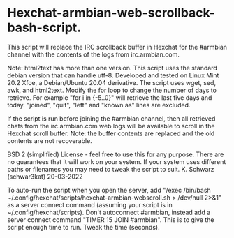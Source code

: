 # Hexchat-armbian-web-scrollback-bash-script.
This script will replace the IRC scrollback buffer in Hexchat for the #armbian channel with the contents of the logs from irc.armbian.com.

Note: html2text has more than one version. This script uses the standard debian version that can handle utf-8. 
Developed and tested on Linux Mint 20.2 Xfce, a Debian/Ubuntu 20.04 derivative. The script uses wget, sed, awk, and html2text. 
Modify the for loop to change the number of days to retrieve. For example "for i in {-5..0}" will retrieve the last five days and today.
"joined", "quit", "left" and "known as" lines are excluded. 

If the script is run before joining the #armbian channel, then all retrieved chats from the irc.armbian.com web logs 
will be available to scroll in the Hexchat scroll buffer. Note: the buffer contents are replaced and the old contents are not recoverable.

BSD 2 (simplified) License - feel free to use this for any purpose. There are no guarantees that it will work on your system.
If your system uses different paths or filenames you may need to tweak the script to suit.
K. Schwarz (schwar3kat) 20-03-2022

To auto-run the script when you open the server, add "/exec /bin/bash ~/.config/hexchat/scripts/hexchat-armbian-webscroll.sh > /dev/null 2>&1" as a server connect command (assuming your script is in ~/.config/hexchat/scripts). Don't autoconnect #armbian, instead add a server connect command "TIMER 15 JOIN #armbian".  This is to give the script enough time to run.  Tweak the time (seconds).
